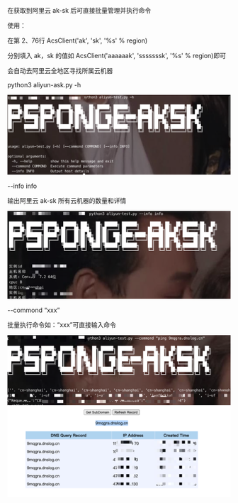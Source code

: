 在获取到阿里云 ak-sk 后可直接批量管理并执行命令

使用：

在第 2、76行 AcsClient('ak', 'sk', '%s' % region)

分别填入 ak，sk 的值如 AcsClient('aaaaaak', 'sssssssk', '%s' % region)即可

会自动去阿里云全地区寻找所属云机器

python3 aliyun-ask.py -h

![](./_image/2021-06-30/2021-06-30-00-36-06@2x.png)

--info info 

输出阿里云 ak-sk 所有云机器的数量和详情

![](./_image/2021-06-30/2021-06-30-00-37-11@2x.png)

--commond “xxx”

批量执行命令如：“xxx”可直接输入命令

![](./_image/2021-06-30/2021-06-30-00-38-54@2x.png)
![](./_image/2021-06-30/2021-06-30-00-39-55@2x.png)
